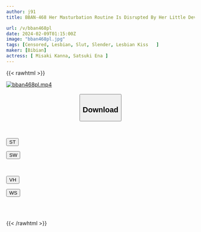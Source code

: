 ```yaml
---
author: j91
title: BBAN-468 Her Masturbation Routine Is Disrupted By Her Little Devilish Junior Who Missed The Last Train, And Her Body, Which Has Become Sensitive Due To Abstinence From Sharing A Room, Is Tortured By A Slut, And She Repeatedly Orgasms With Lesbian Orgasms.Kanna Misaki, Ena Satsuki

url: /v/bban468pl
date: 2024-02-09T01:15:00Z
image: "bban468pl.jpg"
tags: [Censored, Lesbian, Slut, Slender, Lesbian Kiss	]
maker: [Bibian]
actress: [ Misaki Kanna, Satsuki Ena ]
---
```



{{< rawhtml >}}

<div class="video" data-videoid="v96KppJyXOT4xaY">
    <a href="javascript:;">
        <img src="/v/bban468pl/bban468pl.jpg" width="WIDTH" height="HEIGHT" alt="bban468pl.mp4" loading="lazy">
    </a>
</div>

<script type="text/javascript" src="https://j91.asia/asset/on-demand-st.js"></script>

<br>
  <link rel="stylesheet" href="https://j91.asia/asset/bs5.css">
  
  <center>
  <button class="btn btn-primary" type="button" data-bs-toggle="collapse" data-bs-target=".multi-collapse" aria-expanded="false" aria-controls="multiCollapseExample1 multiCollapseExample2"><h2>Download</h2></button></center>
</p>
<div class="row">
  <div class="col">
    <div class="collapse multi-collapse" id="multiCollapseExample1">
      <div class="card card-body">
	      	      <br>
<div class="buttons">  
<p><a href="https://streamtape.to/v/v96KppJyXOT4xaY" target="_blank"><button class="btn-hover color-3"><i class="fa fa-download"></i> ST</button></a></p>
<p><a href="https://flaswish.com/cqgmobosfm1x" target="_blank"><button class="btn-hover color-2"><i class="fa fa-download"></i> SW</button></a></p></div>
    </div>
  </div>
</div>
  <div class="col">
    <div class="collapse multi-collapse" id="multiCollapseExample2">
      <div class="card card-body">
	      <br>
<div class="buttons">
<p><a href="javascript:;" target="_blank"><button class="btn-hover color-9"><i class="fa fa-download"></i> VH</button></a></p>
<p><a href="javascript:;" target="_blank"><button class="btn-hover color-8"><i class="fa fa-download"></i> WS</button></a></p></div>
<br><br>
      </div>
    </div>
  </div>
</div>

{{< /rawhtml >}}